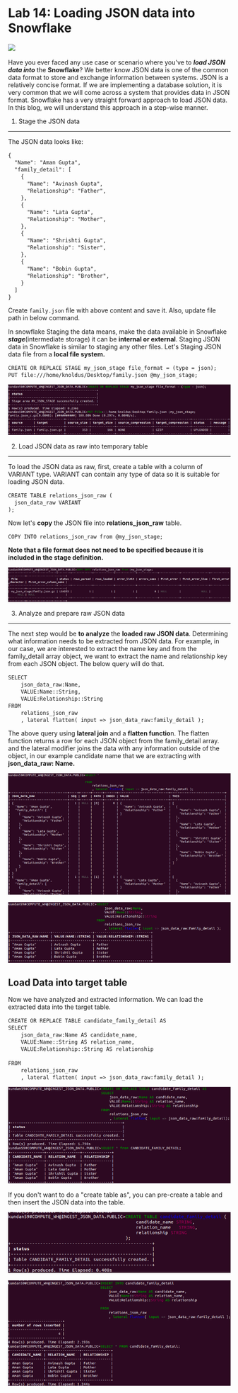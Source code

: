 Lab 14: Loading JSON data into Snowflake 
========================================



![](./lab14_loading_json_files/0_DQHXuupP7fFiuWYZ.png)

Have you ever faced any use case or scenario where you've to ***load
JSON data into*** the **Snowflake**? We better know JSON data is one of the common data format to store
and exchange information between systems. JSON is a relatively concise
format. If we are implementing a database solution, it is very common
that we will come across a system that provides data in JSON format.
Snowflake has a very straight forward approach to load JSON data. In
this blog, we will understand this approach in a step-wise manner.

1. Stage the JSON data 
----------------------

The JSON data looks like:

```
{
  "Name": "Aman Gupta",
  "family_detail": [
    {
      "Name": "Avinash Gupta",
      "Relationship": "Father",
    },
    {
      "Name": "Lata Gupta",
      "Relationship": "Mother",
    },
    {
      "Name": "Shrishti Gupta",
      "Relationship": "Sister",
    },
    {
      "Name": "Bobin Gupta",
      "Relationship": "Brother",
    }
  ]
}
```

Create `family.json` file with above content and save it. Also, update file path in below command.

In snowflake Staging the data means, make the data available in
Snowflake ***stage***(intermediate storage) it can be **internal or external**. Staging JSON data in Snowflake is similar to staging any
other files. Let's Staging JSON data file from a **local file system.**

```
CREATE OR REPLACE STAGE my_json_stage file_format = (type = json);
PUT file:///home/knoldus/Desktop/family.json @my_json_stage;
```

![](./lab14_loading_json_files/0_FOz7XXcudJej9SXC.png)




2. Load JSON data as raw into temporary table 
---------------------------------------------

To load the JSON data as raw, first, create a table with a column of
VARIANT type. VARIANT can contain any type of data so it is suitable for
loading JSON data.

```
CREATE TABLE relations_json_raw (
  json_data_raw VARIANT
);
```

Now let's **copy** the JSON file into **relations\_json\_raw** table.

```
COPY INTO relations_json_raw from @my_json_stage;
```

**Note that a file format does not need to be specified because it is
included in the stage definition.**

![](./lab14_loading_json_files/0_pODFNbQv26lIaDM_.png)

3. Analyze and prepare raw JSON data 
------------------------------------

The next step would be **to analyze** the **loaded raw JSON data**.
Determining what information needs to be extracted from JSON data. For
example, in our case, we are interested to extract the name key and from
the family\_detail array object, we want to extract the name and
relationship key from each JSON object. The below query will do that.

```
SELECT
    json_data_raw:Name, 
    VALUE:Name::String, 
    VALUE:Relationship::String 
FROM
    relations_json_raw
    , lateral flatten( input => json_data_raw:family_detail );
```

The above query using **lateral join** and a **flatten functio**n. The
flatten function returns a row for each JSON object from the
family\_detail array. and the lateral modifier joins the data with any
information outside of the object, in our example candidate name that we
are extracting with **json\_data\_raw: Name.**

![](./lab14_loading_json_files/0_vPWLyjFNlG2smPDI.png)

![](./lab14_loading_json_files/0_UnJEtq-bbr6f3JLU.png)

Load Data into target table 
---------------------------

Now we have analyzed and extracted information. We can load the
extracted data into the target table.

```
CREATE OR REPLACE TABLE candidate_family_detail AS
SELECT
    json_data_raw:Name AS candidate_name,
    VALUE:Name::String AS relation_name,
    VALUE:Relationship::String AS relationship

FROM
    relations_json_raw
    , lateral flatten( input => json_data_raw:family_detail );
```

![](./lab14_loading_json_files/0_AY1RWhMY5NGOFx4K.png)

If you don't want to do a "create table as", you can pre-create a table
and then insert the JSON data into the table.

![](./lab14_loading_json_files/0_gavtINhNhtpEdKPH.png)

![](./lab14_loading_json_files/0_GFFtacsE5v-pZaGo.png)



